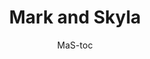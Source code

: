 ---
title: "Mark and Skyla"
layout: category
permalink: /mark-and-skyla/
author_profile: true
author: MaS-toc
taxonomy: MaS
---
